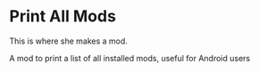 # Print All Mods

This is where she makes a mod.

A mod to print a list of all installed mods, useful for Android users